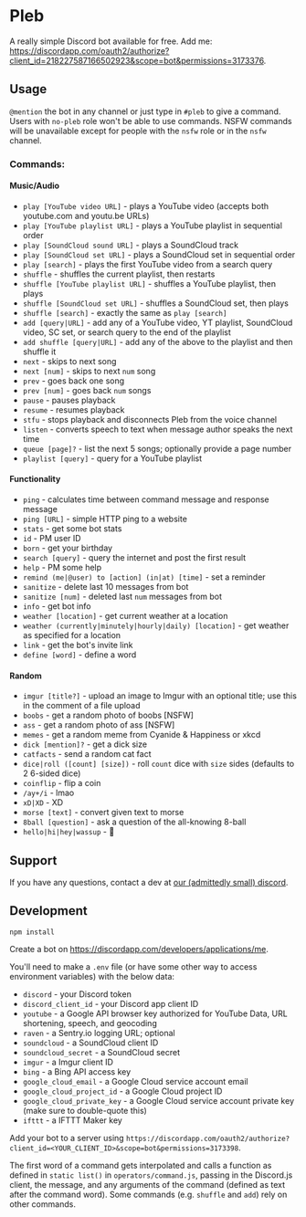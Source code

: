 # Pleb
A really simple Discord bot available for free.  Add me: <https://discordapp.com/oauth2/authorize?client_id=218227587166502923&scope=bot&permissions=3173376>.

## Usage
`@mention` the bot in any channel or just type in `#pleb` to give a command.  Users with `no-pleb` role won't be able to use commands.  NSFW commands will be unavailable except for people with the `nsfw` role or in the `nsfw` channel.

### Commands:

#### Music/Audio
- `play [YouTube video URL]` - plays a YouTube video (accepts both youtube.com and youtu.be URLs)
- `play [YouTube playlist URL]` - plays a YouTube playlist in sequential order
- `play [SoundCloud sound URL]` - plays a SoundCloud track
- `play [SoundCloud set URL]` - plays a SoundCloud set in sequential order
- `play [search]` - plays the first YouTube video from a search query
- `shuffle` - shuffles the current playlist, then restarts
- `shuffle [YouTube playlist URL]` - shuffles a YouTube playlist, then plays
- `shuffle [SoundCloud set URL]` - shuffles a SoundCloud set, then plays
- `shuffle [search]` - exactly the same as `play [search]`
- `add [query|URL]` -  add any of a YouTube video, YT playlist, SoundCloud video, SC set, or search query to the end of the playlist
- `add shuffle [query|URL]` - add any of the above to the playlist and then shuffle it
- `next` - skips to next song
- `next [num]` - skips to next `num` song
- `prev` - goes back one song
- `prev [num]` - goes back `num` songs
- `pause` - pauses playback
- `resume` - resumes playback
- `stfu` - stops playback and disconnects Pleb from the voice channel
- `listen` - converts speech to text when message author speaks the next time
- `queue [page]?` - list the next 5 songs; optionally provide a page number
- `playlist [query]` -  query for a YouTube playlist

#### Functionality
- `ping` - calculates time between command message and response message
- `ping [URL]` - simple HTTP ping to a website
- `stats` - get some bot stats
- `id` - PM user ID
- `born` - get your birthday
- `search [query]` - query the internet and post the first result
- `help` - PM some help
- `remind (me|@user) to [action] (in|at) [time]` - set a reminder
- `sanitize` - delete last 10 messages from bot
- `sanitize [num]` - deleted last `num` messages from bot
- `info` - get bot info
- `weather [location]` - get current weather at a location
- `weather (currently|minutely|hourly|daily) [location]` - get weather as specified for a location
- `link` - get the bot's invite link
- `define [word]` - define a word

#### Random
- `imgur [title?]` - upload an image to Imgur with an optional title; use this in the comment of a file upload
- `boobs` - get a random photo of boobs [NSFW]
- `ass` - get a random photo of ass [NSFW]
- `memes` -  get a random meme from Cyanide & Happiness or xkcd
- `dick [mention]?` - get a dick size
- `catfacts` - send a random cat fact
- `dice|roll ([count] [size])` - roll `count` dice with `size` sides (defaults to 2 6-sided dice)
- `coinflip` - flip a coin
- `/ay+/i` - lmao
- `xD|XD` - XD
- `morse [text]` - convert given text to morse
- `8ball [question]` - ask a question of the all-knowing 8-ball
- `hello|hi|hey|wassup` - :wave:

## Support
If you have any questions, contact a dev at [our (admittedly small) discord](https://discord.gg/DPuaDvP).

## Development
`npm install`

Create a bot on <https://discordapp.com/developers/applications/me>.

You'll need to make a `.env` file (or have some other way to access environment variables) with the below data:

- `discord` - your Discord token
- `discord_client_id` - your Discord app client ID
- `youtube` - a Google API browser key authorized for YouTube Data, URL shortening, speech, and geocoding
- `raven` - a Sentry.io logging URL; optional
- `soundcloud` - a SoundCloud client ID
- `soundcloud_secret` - a SoundCloud secret
- `imgur` - a Imgur client ID
- `bing` - a Bing API access key
- `google_cloud_email` - a Google Cloud service account email
- `google_cloud_project_id` - a Google Cloud project ID
- `google_cloud_private_key` - a Google Cloud service account private key (make sure to double-quote this)
- `ifttt` - a IFTTT Maker key

Add your bot to a server using `https://discordapp.com/oauth2/authorize?client_id=<YOUR_CLIENT_ID>&scope=bot&permissions=3173398`.

The first word of a command gets interpolated and calls a function as defined in `static list()` in `operators/command.js`, passing in the Discord.js client, the message, and any arguments of the command (defined as text after the command word).  Some commands (e.g. `shuffle` and `add`) rely on other commands.